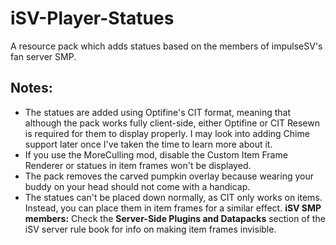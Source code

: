 # iSV-Player-Statues
A resource pack which adds statues based on the members of impulseSV's fan server SMP.

## Notes:
- The statues are added using Optifine's CIT format, meaning that although the pack works fully client-side, either Optifine or CIT Resewn is required for them to display properly. I may look into adding Chime support later once I've taken the time to learn more about it.
- If you use the MoreCulling mod, disable the Custom Item Frame Renderer or statues in item frames won't be displayed.
- The pack removes the carved pumpkin overlay because wearing your buddy on your head should not come with a handicap.
- The statues can't be placed down normally, as CIT only works on items. Instead, you can place them in item frames for a similar effect. **iSV SMP members:** Check the **Server-Side Plugins and Datapacks** section of the iSV server rule book for info on making item frames invisible.

